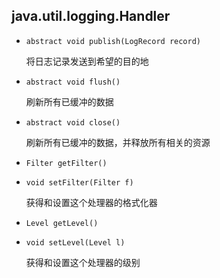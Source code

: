 ## java.util.logging.Handler

* `abstract void publish(LogRecord record)`

  将日志记录发送到希望的目的地

* `abstract void flush()`

  刷新所有已缓冲的数据

* `abstract void close()`

  刷新所有已缓冲的数据，并释放所有相关的资源

* `Filter getFilter()`

* `void setFilter(Filter f)`

  获得和设置这个处理器的格式化器

* `Level getLevel()`

* `void setLevel(Level l)`

  获得和设置这个处理器的级别